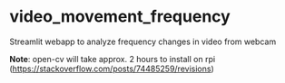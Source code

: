 # video_movement_frequency

Streamlit webapp to analyze frequency changes in video from webcam

**Note**: open-cv will take approx. 2 hours to install on rpi (https://stackoverflow.com/posts/74485259/revisions)
